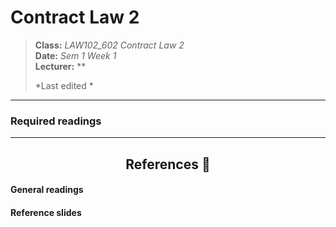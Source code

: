 <h1>Contract Law 2</h1>

> **Class:** *LAW102_602 Contract Law 2*  
> **Date:** *Sem 1 Week 1*  
> **Lecturer:** **  
> 
> *Last edited *  

---

### Required readings

---

<h2 align="center">References 🧾</h2>

<h4>General readings</h4>

<h4>Reference slides</h4>


